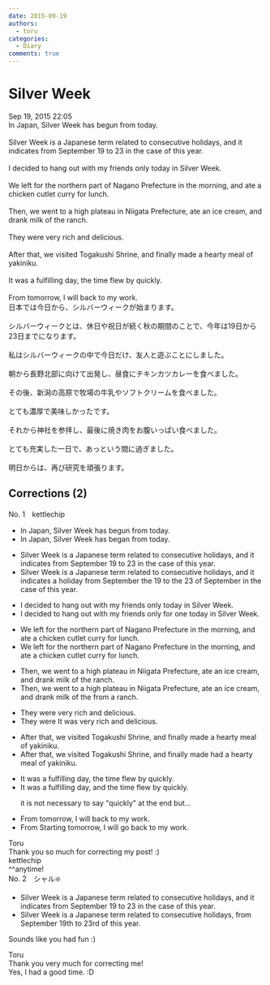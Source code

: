 ```yaml
---
date: 2015-09-19
authors:
  - toru
categories:
  - Diary
comments: true
---
```


# Silver Week
<div class="date">Sep 19, 2015 22:05</div>
<div id="post"><div id="body_show_ori">
In Japan, Silver Week has begun from today.<br/><br/>Silver Week is a Japanese term related to consecutive holidays, and it indicates from September 19 to 23 in the case of this year.<br/><br/>I decided to hang out with my friends only today in Silver Week.<br/><br/>We left for the northern part of Nagano Prefecture in the morning, and ate a chicken cutlet curry for lunch.<br/><br/>Then, we went to a high plateau in Niigata Prefecture, ate an ice cream, and drank milk of the ranch.<br/><br/>They were very rich and delicious.<br/><br/>After that, we visited Togakushi Shrine, and finally made a hearty meal of yakiniku.<br/><br/>It was a fulfilling day, the time flew by quickly.<br/><br/>From tomorrow, I will back to my work.
</div></div>

<!-- more -->

<div id="post_ja"><div id="body_show_mo">
日本では今日から、シルバーウィークが始まります。<br/><br/>シルバーウィークとは、休日や祝日が続く秋の期間のことで、今年は19日から23日までになります。<br/><br/>私はシルバーウィークの中で今日だけ、友人と遊ぶことにしました。<br/><br/>朝から長野北部に向けて出発し、昼食にチキンカツカレーを食べました。<br/><br/>その後、新潟の高原で牧場の牛乳やソフトクリームを食べました。<br/><br/>とても濃厚で美味しかったです。<br/><br/>それから神社を参拝し、最後に焼き肉をお腹いっぱい食べました。<br/><br/>とても充実した一日で、あっという間に過ぎました。<br/><br/>明日からは、再び研究を頑張ります。
</div></div>

## Corrections (2)
<div id="block"><div class="first_name"> No. 1　<span class="just_name">kettlechip</span></div><div id="block2">
<ul class="correction_field">
<li class="incorrect">In Japan, Silver Week has begun from today.</li>
<li class="corrected correct">
In Japan, Silver Week <span class="sline"><span class="f_red">has</span></span> beg<span class="f_blue">a</span>n <span class="sline"><span class="f_red">from</span></span> today.
</li>
</ul>
<ul class="correction_field">
<li class="incorrect">Silver Week is a Japanese term related to consecutive holidays, and it indicates from September 19 to 23 in the case of this year.</li>
<li class="corrected correct">
Silver Week is a Japanese term related to consecutive holidays, and it indicates <span class="f_blue">a</span> <span class="f_blue">holiday</span> from <span class="f_gray">September</span> <span class="f_blue">the</span> 19 to <span class="f_blue">the</span> 23 <span class="f_blue">of September</span> <span class="sline"><span class="f_red">in the case of</span></span> this year.
</li>
</ul>
<ul class="correction_field">
<li class="incorrect">I decided to hang out with my friends only today in Silver Week.</li>
<li class="corrected correct">
I decided to hang out with my friends <span class="sline"><span class="f_red">only</span></span> <span class="f_blue">for one</span> <span class="sline"><span class="f_red">to</span></span>day in Silver Week.
</li>
</ul>
<ul class="correction_field">
<li class="incorrect">We left for the northern part of Nagano Prefecture in the morning, and ate a chicken cutlet curry for lunch.</li>
<li class="corrected correct">
We left for the northern part of Nagano Prefecture in the morning, and ate <span class="sline"><span class="f_red">a</span></span> chicken cutlet curry for lunch.
</li>
</ul>
<ul class="correction_field">
<li class="incorrect">Then, we went to a high plateau in Niigata Prefecture, ate an ice cream, and drank milk of the ranch.</li>
<li class="corrected correct">
Then, we went to a high plateau in Niigata Prefecture, ate an ice cream, and drank milk <span class="f_red"><span class="sline">of the</span></span> <span class="f_blue">from a</span> ranch.
</li>
</ul>
<ul class="correction_field">
<li class="incorrect">They were very rich and delicious.</li>
<li class="corrected correct">
<span class="sline"><span class="f_red">They were</span></span> <span class="f_blue">It was</span> very rich and delicious.
</li>
</ul>
<ul class="correction_field">
<li class="incorrect">After that, we visited Togakushi Shrine, and finally made a hearty meal of yakiniku.</li>
<li class="corrected correct">
After that, we visited Togakushi Shrine, and finally <span class="sline"><span class="f_red">made</span></span> <span class="f_blue">had</span> a hearty meal of yakiniku.
</li>
</ul>
<ul class="correction_field">
<li class="incorrect">It was a fulfilling day, the time flew by quickly.</li>
<li class="corrected correct">
It was a fulfilling day, <span class="f_blue">and</span> the time flew by quickly.
<p class="correction_comment">it is not necessary to say "quickly" at the end but...</p>
</li>
</ul>
<ul class="correction_field">
<li class="incorrect">From tomorrow, I will back to my work.</li>
<li class="corrected correct">
<span class="sline"><span class="f_red">From</span></span> <span class="f_blue">Starting</span> tomorrow, I will <span class="f_blue">go</span> back to <span class="sline"><span class="f_red">my</span></span> work.
</li>
</ul>
</div><div class="name"><span class="just_name">Toru</span><br>
Thank you so much for correcting my post! :)
</div>
<div class="name"><span class="just_name">kettlechip</span><br>
^^anytime!
</div>
</div>
<div id="block"><div class="first_name"> No. 2　<span class="just_name">シャル❇️</span></div><div id="block2">
<ul class="correction_field">
<li class="incorrect">Silver Week is a Japanese term related to consecutive holidays, and it indicates from September 19 to 23 in the case of this year.</li>
<li class="corrected correct">
Silver Week is a Japanese term related to consecutive holidays, from September 19th to 23rd of this year.
</li>
</ul>
<p class="comment_small">
 Sounds like you had fun :)
</p>

</div><div class="name"><span class="just_name">Toru</span><br>
Thank you very much for correcting me!<br/>Yes, I had a good time. :D
</div>
</div>
